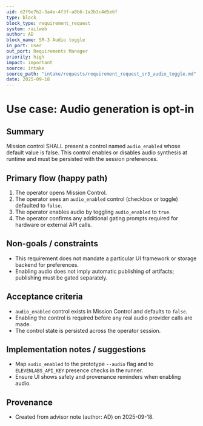 ```yaml
---
uid: d2f9e7b2-3a4e-4f3f-a8b6-1a2b3c4d5e6f
type: block
block_type: requirement_request
system: railweb
author: AD
block_name: SR-3 Audio toggle
in_port: User
out_port: Requirements Manager
priority: high
impact: important
source: intake
source_path: "intake/requests/requirement_request_sr3_audio_toggle.md"
date: 2025-09-18
---
```


# Use case: Audio generation is opt-in

## Summary

Mission control SHALL present a control named `audio_enabled` whose default value is false. This control enables or disables audio synthesis at runtime and must be persisted with the session preferences.

## Primary flow (happy path)

1. The operator opens Mission Control.
2. The operator sees an `audio_enabled` control (checkbox or toggle) defaulted to `false`.
3. The operator enables audio by toggling `audio_enabled` to `true`.
4. The operator confirms any additional gating prompts required for hardware or external API calls.

## Non-goals / constraints

- This requirement does not mandate a particular UI framework or storage backend for preferences.
- Enabling audio does not imply automatic publishing of artifacts; publishing must be gated separately.

## Acceptance criteria

- `audio_enabled` control exists in Mission Control and defaults to `false`.
- Enabling the control is required before any real audio provider calls are made.
- The control state is persisted across the operator session.

## Implementation notes / suggestions

- Map `audio_enabled` to the prototype `--audio` flag and to `ELEVENLABS_API_KEY` presence checks in the runner.
- Ensure UI shows safety and provenance reminders when enabling audio.

## Provenance

- Created from advisor note (author: AD) on 2025-09-18.
